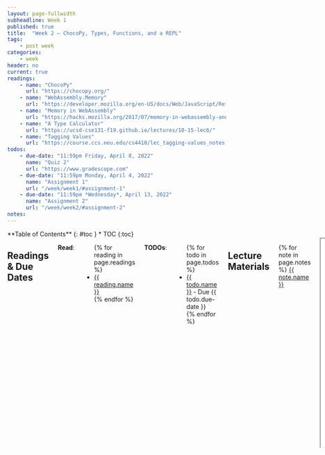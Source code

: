 ```yaml
---
layout: page-fullwidth
subheadline: Week 1
published: true
title:  "Week 2 – ChocoPy, Types, Functions, and a REPL"
tags:
    - post week
categories:
    - week
header: no
current: true
readings:
    - name: "ChocoPy"
      url: "https://chocopy.org/"
    - name: "WebAssembly.Memory"
      url: "https://developer.mozilla.org/en-US/docs/Web/JavaScript/Reference/Global_Objects/WebAssembly/Memory"
    - name: "Memory in WebAssembly"
      url: "https://hacks.mozilla.org/2017/07/memory-in-webassembly-and-why-its-safer-than-you-think/"
    - name: "A Type Calculator"
      url: "https://ucsd-cse131-f19.github.io/lectures/10-15-lec6/"
    - name: "Tagging Values"
      url: "https://course.ccs.neu.edu/cs4410/lec_tagging-values_notes.html"
todos:
    - due-date: "11:59pm Friday, April 8, 2022"
      name: "Quiz 2"
      url: "https://www.gradescope.com"
    - due-date: "11:59pm Monday, April 4, 2022"
      name: "Assignment 1"
      url: "/week/week1/#assignment-1"
    - due-date: "11:59pm *Wednesday*, April 13, 2022"
      name: "Assignment 2"
      url: "/week/week2/#assignment-2"
notes:
---
```


<div class="row">
<div class="medium-4 medium-push-8 columns" markdown="1">
<div class="panel radius fixed-toc"  data-options="sticky_on:large" markdown="1">
**Table of Contents**
{: #toc }
*  TOC
{:toc}
</div>
</div><!-- /.medium-4.columns -->

<div class="medium-8 medium-pull-4 columns" markdown="1">

## Readings & Due Dates

**Read**:

<ul>
{% for reading in page.readings %}
<li><a target="_blank" href="{{ reading.url }}">{{ reading.name }}</a></li>
{% endfor %}
</ul>

**TODOs**:

<ul>
{% for todo in page.todos %}
<li><a target="_blank" href="{{ todo.url }}">{{ todo.name }}</a> - Due {{ todo.due-date }}</li>
{% endfor %}
</ul>

## Lecture Materials

{% for note in page.notes %}
<a href="{{ note.url }}">{{ note.name }}</a>
<iframe src="{{ note.url }}/preview" width="640" height="480" allow="autoplay"></iframe>
{% else %}
_Links to podcasts, notes, and code from class will be here after they're created!_
{% endfor %}

## Assignment 2

_Full description coming Tuesday after class!_



</div>